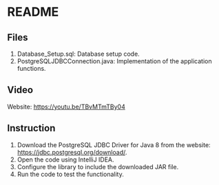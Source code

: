 # README

## Files

1. Database_Setup.sql:              Database setup code.
2. PostgreSQLJDBCConnection.java:   Implementation of the application functions.

## Video

Website: https://youtu.be/TBvMTmTBy04

## Instruction

1. Download the PostgreSQL JDBC Driver for Java 8 from the website: https://jdbc.postgresql.org/download/.
2. Open the code using IntelliJ IDEA.
3. Configure the library to include the downloaded JAR file.
4. Run the code to test the functionality.